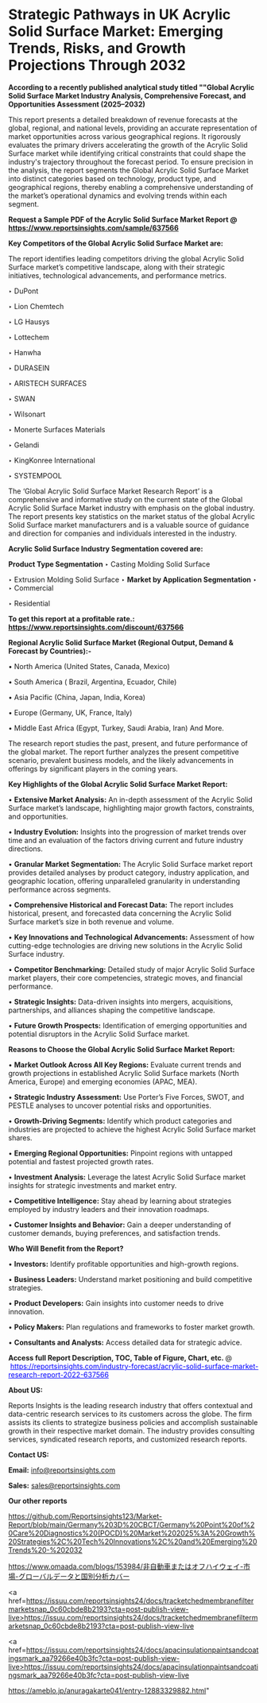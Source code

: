 # Strategic Pathways in UK Acrylic Solid Surface Market: Emerging Trends, Risks, and Growth Projections Through 2032

<strong>According to a recently published analytical study titled ""Global Acrylic Solid Surface Market Industry Analysis, Comprehensive Forecast, and Opportunities Assessment (2025–2032)</strong>

This report presents a detailed breakdown of revenue forecasts at the global, regional, and national levels, providing an accurate representation of market opportunities across various geographical regions. It rigorously evaluates the primary drivers accelerating the growth of the Acrylic Solid Surface market while identifying critical constraints that could shape the industry's trajectory throughout the forecast period. To ensure precision in the analysis, the report segments the Global Acrylic Solid Surface Market into distinct categories based on technology, product type, and geographical regions, thereby enabling a comprehensive understanding of the market’s operational dynamics and evolving trends within each segment.

<strong>Request a Sample PDF of the Acrylic Solid Surface Market Report </strong><strong>@<a href=https://www.reportsinsights.com/sample/637566 style=color:#0000ff;> https://www.reportsinsights.com/sample/637566</a></strong></font>

<strong>Key Competitors of the Global Acrylic Solid Surface Market are:</strong>

The report identifies leading competitors driving the global Acrylic Solid Surface market’s competitive landscape, along with their strategic initiatives, technological advancements, and performance metrics.

‣ DuPont

‣ Lion Chemtech

‣ LG Hausys

‣ Lottechem

‣ Hanwha

‣ DURASEIN

‣ ARISTECH SURFACES

‣ SWAN

‣ Wilsonart

‣ Monerte Surfaces Materials

‣ Gelandi

‣ KingKonree International

‣ SYSTEMPOOL

The ‘Global Acrylic Solid Surface Market Research Report’ is a comprehensive and informative study on the current state of the Global Acrylic Solid Surface Market industry with emphasis on the global industry. The report presents key statistics on the market status of the global Acrylic Solid Surface market manufacturers and is a valuable source of guidance and direction for companies and individuals interested in the industry.

<strong>Acrylic Solid Surface Industry Segmentation covered are:</strong>

<strong>Product Type Segmentation</strong>
‣
Casting Molding Solid Surface

‣ Extrusion Molding Solid Surface
‣ 
<strong>Market by Application Segmentation</strong>
‣
‣  Commercial

‣ Residential

<strong>To get this report at a profitable rate.: <a href=https://www.reportsinsights.com/discount/637566 style=color:#0000ff;>https://www.reportsinsights.com/discount/637566</a></strong></font>

<strong>Regional Acrylic Solid Surface Market (Regional Output, Demand &amp; Forecast by Countries):-</strong>

• North America (United States, Canada, Mexico)

• South America ( Brazil, Argentina, Ecuador, Chile)

• Asia Pacific (China, Japan, India, Korea)

• Europe (Germany, UK, France, Italy)

• Middle East Africa (Egypt, Turkey, Saudi Arabia, Iran) And More.

The research report studies the past, present, and future performance of the global market. The report further analyzes the present competitive scenario, prevalent business models, and the likely advancements in offerings by significant players in the coming years.

<strong>Key Highlights of the Global Acrylic Solid Surface Market Report:</strong>

• <strong>Extensive Market Analysis:</strong> An in-depth assessment of the Acrylic Solid Surface market’s landscape, highlighting major growth factors, constraints, and opportunities.

• <strong>Industry Evolution:</strong> Insights into the progression of market trends over time and an evaluation of the factors driving current and future industry directions.

• <strong>Granular Market Segmentation:</strong> The Acrylic Solid Surface market report provides detailed analyses by product category, industry application, and geographic location, offering unparalleled granularity in understanding performance across segments.

• <strong>Comprehensive Historical and Forecast Data:</strong> The report includes historical, present, and forecasted data concerning the Acrylic Solid Surface market’s size in both revenue and volume.

• <strong>Key Innovations and Technological Advancements:</strong> Assessment of how cutting-edge technologies are driving new solutions in the Acrylic Solid Surface industry.

• <strong>Competitor Benchmarking:</strong> Detailed study of major Acrylic Solid Surface market players, their core competencies, strategic moves, and financial performance.

• <strong>Strategic Insights:</strong> Data-driven insights into mergers, acquisitions, partnerships, and alliances shaping the competitive landscape.

• <strong>Future Growth Prospects:</strong> Identification of emerging opportunities and potential disruptors in the Acrylic Solid Surface market.

<strong>Reasons to Choose the Global Acrylic Solid Surface Market Report:</strong>

• <strong>Market Outlook Across All Key Regions:</strong> Evaluate current trends and growth projections in established Acrylic Solid Surface markets (North America, Europe) and emerging economies (APAC, MEA).

• <strong>Strategic Industry Assessment:</strong> Use Porter’s Five Forces, SWOT, and PESTLE analyses to uncover potential risks and opportunities.

• <strong>Growth-Driving Segments:</strong> Identify which product categories and industries are projected to achieve the highest Acrylic Solid Surface market shares.

• <strong>Emerging Regional Opportunities:</strong> Pinpoint regions with untapped potential and fastest projected growth rates.

• <strong>Investment Analysis:</strong> Leverage the latest Acrylic Solid Surface market insights for strategic investments and market entry.

• <strong>Competitive Intelligence:</strong> Stay ahead by learning about strategies employed by industry leaders and their innovation roadmaps.

• <strong>Customer Insights and Behavior:</strong> Gain a deeper understanding of customer demands, buying preferences, and satisfaction trends.

<strong>Who Will Benefit from the Report?</strong>

• <strong>Investors:</strong> Identify profitable opportunities and high-growth regions.

• <strong>Business Leaders:</strong> Understand market positioning and build competitive strategies.

• <strong>Product Developers:</strong> Gain insights into customer needs to drive innovation.

• <strong>Policy Makers:</strong> Plan regulations and frameworks to foster market growth.

• <strong>Consultants and Analysts:</strong> Access detailed data for strategic advice.
</ul>
<strong>Access full Report Description, TOC, Table of Figure, Chart, etc. </strong>@  <a href=https://reportsinsights.com/industry-forecast/acrylic-solid-surface-market-research-report-2022-637566 style=color:#0000ff;>https://reportsinsights.com/industry-forecast/acrylic-solid-surface-market-research-report-2022-637566</a></font>

<strong><strong>About US</strong>:</strong>

Reports Insights is the leading research industry that offers contextual and data-centric research services to its customers across the globe. The firm assists its clients to strategize business policies and accomplish sustainable growth in their respective market domain. The industry provides consulting services, syndicated research reports, and customized research reports.

<strong>Contact US:</strong>

<p class=""""><b>Email:</b> <a href=mailto:info@reportsinsights.com>info@reportsinsights.com</a></p>
<p class=""""><b>Sales:</b> <a href=mailto:sales@reportsinsights.com>sales@reportsinsights.com</a></p>

<strong>Our other reports</strong>

<a href=https://github.com/Reportsinsights123/Market-Report/blob/main/Germany%203D%20CBCT/Germany%20Point%20of%20Care%20Diagnostics%20(POCD)%20Market%202025%3A%20Growth%20Strategies%2C%20Tech%20Innovations%2C%20and%20Emerging%20Trends%20-%202032>https://github.com/Reportsinsights123/Market-Report/blob/main/Germany%203D%20CBCT/Germany%20Point%20of%20Care%20Diagnostics%20(POCD)%20Market%202025%3A%20Growth%20Strategies%2C%20Tech%20Innovations%2C%20and%20Emerging%20Trends%20-%202032</a>

<a href=https://www.omaada.com/blogs/153984/非自動車またはオフハイウェイ-市場-グローバルデータと国別分析カバー>https://www.omaada.com/blogs/153984/非自動車またはオフハイウェイ-市場-グローバルデータと国別分析カバー</a>

<a href=https://issuu.com/reportsinsights24/docs/tracketchedmembranefiltermarketsnap_0c60cbde8b2193?cta=post-publish-view-live>https://issuu.com/reportsinsights24/docs/tracketchedmembranefiltermarketsnap_0c60cbde8b2193?cta=post-publish-view-live</a>

<a href=https://issuu.com/reportsinsights24/docs/apacinsulationpaintsandcoatingsmark_aa79266e40b3fc?cta=post-publish-view-live>https://issuu.com/reportsinsights24/docs/apacinsulationpaintsandcoatingsmark_aa79266e40b3fc?cta=post-publish-view-live</a>

<a href=https://ameblo.jp/anuragakarte041/entry-12883329882.html>https://ameblo.jp/anuragakarte041/entry-12883329882.html</a>"
